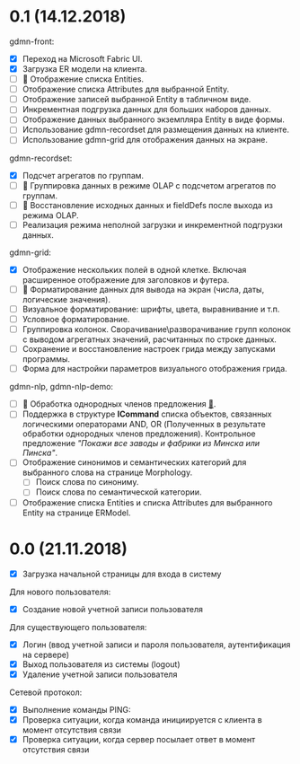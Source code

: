 # 0.1 (14.12.2018)

gdmn-front:

* [x] Переход на Microsoft Fabric UI.
* [x] Загрузка ER модели на клиента.
* [ ] :runner: Отображение списка Entities.
* [ ] Отображение списка Attributes для выбранной Entity.
* [ ] Отображение записей выбранной Entity в табличном виде. 
* [ ] Инкрементная подгрузка данных для больших наборов данных.
* [ ] Отображение данных выбранного экземпляра Entity в виде формы.
* [ ] Использование gdmn-recordset для размещения данных на клиенте.
* [ ] Использование gdmn-grid для отображения данных на экране.

gdmn-recordset:

* [x] Подсчет агрегатов по группам.
* [ ] :runner: Группировка данных в режиме OLAP с подсчетом агрегатов по группам.
* [ ] :runner: Восстановление исходных данных и fieldDefs после выхода из режима OLAP.
* [ ] Реализация режима неполной загрузки и инкрементной подгрузки данных.

gdmn-grid:

* [x] Отображение нескольких полей в одной клетке. Включая расширенное отображение для заголовков и футера.
* [ ] :runner: Форматирование данных для вывода на экран (числа, даты, логические значения). 
* [ ] Визуальное форматирование: шрифты, цвета, выравнивание и т.п.
* [ ] Условное форматирование.
* [ ] Группировка колонок. Сворачивание\разворачивание групп колонок с выводом агрегатных значений, расчитанных по строке данных.
* [ ] Сохранение и восстановление настроек грида между запусками программы.
* [ ] Форма для настройки параметров визуального отображения грида.

gdmn-nlp, gdmn-nlp-demo:

* [ ] :runner: Обработка однородных членов предложения [:scroll:](https://github.com/gsbelarus/gdmn/issues/26).
* [ ] Поддержка в структуре **ICommand** списка объектов, связанных логическими операторами AND, OR (Полученных в результате обработки однородных членов предложения). Контрольное предложение *"Покажи все заводы и фабрики из Минска или Пинска"*.
* [ ] Отображение синонимов и семантических категорий для выбранного слова на странице Morphology. 
  * [ ] Поиск слова по синониму. 
  * [ ] Поиск слова по семантической категории. 
* [ ] Отображение списка Entities и списка Attributes для выбранного Entity на странице ERModel.

# 0.0 (21.11.2018)

* [x] Загрузка начальной страницы для входа в систему

Для нового пользователя:

* [x] Создание новой учетной записи пользователя 

Для существующего пользователя:

* [x] Логин (ввод учетной записи и пароля пользователя, аутентификация на сервере)
* [x] Выход пользователя из системы (logout)
* [x] Удаление учетной записи пользователя

Сетевой протокол:

* [x] Выполнение команды PING:
* [x] Проверка ситуации, когда команда инициируется с клиента в момент отсутствия связи 
* [x] Проверка ситуации, когда сервер посылает ответ в момент отсутствия связи
